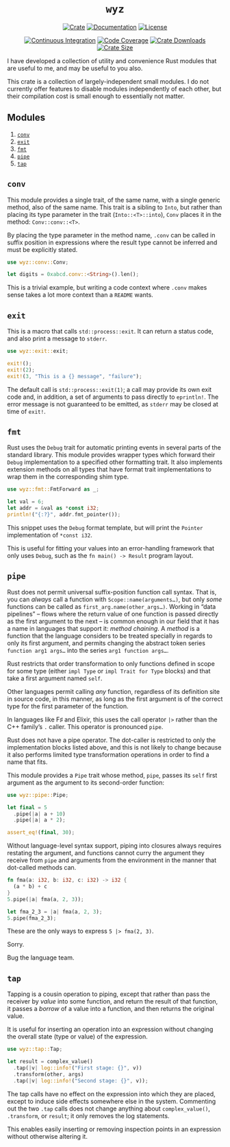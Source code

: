 <div align="center">

# `wyz` <!-- omit in toc -->

[![Crate][crate_img]][crate]
[![Documentation][docs_img]][docs]
[![License][license_img]][license_file]

[![Continuous Integration][travis_img]][travis]
[![Code Coverage][codecov_img]][codecov]
[![Crate Downloads][downloads_img]][crate]
[![Crate Size][loc_img]][loc]

</div>

I have developed a collection of utility and convenience Rust modules that are
useful to me, and may be useful to you also.

This crate is a collection of largely-independent small modules. I do not
currently offer features to disable modules independently of each other, but
their compilation cost is small enough to essentially not matter.

## Modules <!-- omit in toc -->

1. [`conv`](#conv)
1. [`exit`](#exit)
1. [`fmt`](#fmt)
1. [`pipe`](#pipe)
1. [`tap`](#tap)

## `conv`

This module provides a single trait, of the same name, with a single generic
method, also of the same name. This trait is a sibling to `Into`, but rather
than placing its type parameter in the trait (`Into::<T>::into`), `Conv` places
it in the method: `Conv::conv::<T>`.

By placing the type parameter in the method name, `.conv` can be called in
suffix position in expressions where the result type cannot be inferred and must
be explicitly stated.

```rust
use wyz::conv::Conv;

let digits = 0xabcd.conv::<String>().len();
```

This is a trivial example, but writing a code context where `.conv` makes sense
takes a lot more context than a `README` wants.

## `exit`

This is a macro that calls `std::process::exit`. It can return a status code,
and also print a message to `stderr`.

```rust
use wyz::exit::exit;

exit!();
exit!(2);
exit!(3, "This is a {} message", "failure");
```

The default call is `std::process::exit(1)`; a call may provide its own exit
code and, in addition, a set of arguments to pass directly to `eprintln!`. The
error message is not guaranteed to be emitted, as `stderr` may be closed at time
of `exit!`.

## `fmt`

Rust uses the `Debug` trait for automatic printing events in several parts of
the standard library. This module provides wrapper types which forward their
`Debug` implementation to a specified other formatting trait. It also implements
extension methods on all types that have format trait implementations to wrap
them in the corresponding shim type.

```rust
use wyz::fmt::FmtForward as _;

let val = 6;
let addr = &val as *const i32;
println!("{:?}", addr.fmt_pointer());
```

This snippet uses the `Debug` format template, but will print the `Pointer`
implementation of `*const i32`.

This is useful for fitting your values into an error-handling framework that
only uses `Debug`, such as the `fn main() -> Result` program layout.

## `pipe`

Rust does not permit universal suffix-position function call syntax. That is,
you can *always* call a function with `Scope::name(arguments…)`, but only *some*
functions can be called as `first_arg.name(other_args…)`. Working in “data
pipelines” – flows where the return value of one function is passed directly as
the first argument to the next – is common enough in our field that it has a
name in languages that support it: *method chaining*. A *method* is a function
that the language considers to be treated specially in regards to only its
first argument, and permits changing the abstract token series
`function arg1 args…` into the series `arg1 function args…`.

Rust restricts that order transformation to only functions defined in scope for
some type (either `impl Type` or `impl Trait for Type` blocks) and that take a
first argument named `self`.

Other languages permit calling *any* function, regardless of its definition site
in source code, in this manner, as long as the first argument is of the correct
type for the first parameter of the function.

In languages like F♯ and Elixir, this uses the call operator `|>` rather than
the C++ family’s `.` caller. This operator is pronounced `pipe`.

Rust does not have a pipe operator. The dot-caller is restricted to only the
implementation blocks listed above, and this is not likely to change because it
also performs limited type transformation operations in order to find a name
that fits.

This module provides a `Pipe` trait whose method, `pipe`, passes its `self`
first argument as the argument to its second-order function:

```rust
use wyz::pipe::Pipe;

let final = 5
  .pipe(|a| a + 10)
  .pipe(|a| a * 2);

assert_eq!(final, 30);
```

Without language-level syntax support, piping into closures always requires
restating the argument, and functions cannot curry the argument they receive
from `pipe` and arguments from the environment in the manner that dot-called
methods can.

```rust
fn fma(a: i32, b: i32, c: i32) -> i32 {
  (a * b) + c
}
5.pipe(|a| fma(a, 2, 3));

let fma_2_3 = |a| fma(a, 2, 3);
5.pipe(fma_2_3);
```

These are the only ways to express `5 |> fma(2, 3)`.

Sorry.

Bug the language team.

## `tap`

Tapping is a cousin operation to piping, except that rather than pass the
receiver by *value* into some function, and return the result of that function,
it passes a *borrow* of a value into a function, and then returns the original
value.

It is useful for inserting an operation into an expression without changing the
overall state (type or value) of the expression.

```rust
use wyz::tap::Tap;

let result = complex_value()
  .tap(|v| log::info!("First stage: {}", v))
  .transform(other, args)
  .tap(|v| log::info!("Second stage: {}", v));
```

The tap calls have no effect on the expression into which they are placed,
except to induce side effects somewhere else in the system. Commenting out the
two `.tap` calls does not change anything about `complex_value()`, `.transform`,
or `result`; it only removes the log statements.

This enables easily inserting or removing inspection points in an expression
without otherwise altering it.

[codecov]: https://codecov.io/gh/myrrlyn/wyz "Code Coverage"
[codecov_img]: https://img.shields.io/codecov/c/github/myrrlyn/wyz.svg?logo=codecov "Code Coverage Display"
[crate]: https://crates.io/crates/wyz "Crate Link"
[crate_img]: https://img.shields.io/crates/v/wyz.svg?logo=rust "Crate Page"
[docs]: https://docs.rs/wyz "Documentation"
[docs_img]: https://docs.rs/wyz/badge.svg "Documentation Display"
[downloads_img]: https://img.shields.io/crates/dv/wyz.svg?logo=rust "Crate Downloads"
[license_file]: https://github.com/myrrlyn/wyz/blob/master/LICENSE.txt "License File"
[license_img]: https://img.shields.io/crates/l/wyz.svg "License Display"
[loc]: https://github.com/myrrlyn/wyz "Repository"
[loc_img]: https://tokei.rs/b1/github/myrrlyn/wyz?category=code "Repository Size"
[travis]: https://travis-ci.org/myrrlyn/wyz "Travis CI"
[travis_img]: https://img.shields.io/travis/myrrlyn/wyz.svg?logo=travis "Travis CI Display"
